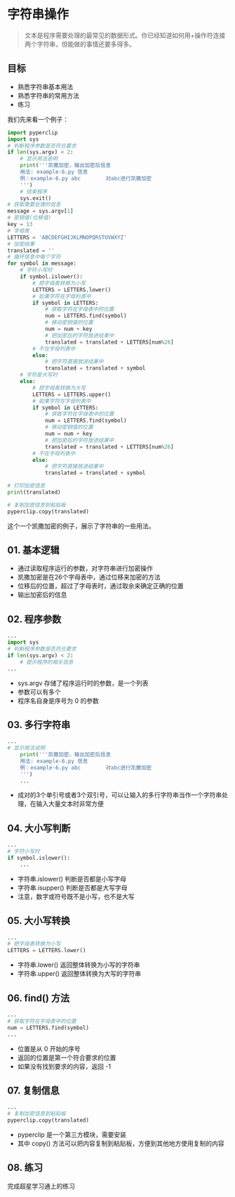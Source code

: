 # 字符串操作

> 文本是程序需要处理的最常见的数据形式。你已经知道如何用+操作符连接两个字符串，但能做的事情还要多得多。

## 目标

* 熟悉字符串基本用法
* 熟悉字符串的常用方法
* 练习

我们先来看一个例子：

```python
import pyperclip
import sys
# 判断程序参数是否符合要求
if len(sys.argv) < 2:
    # 显示用法说明
    print('''凯撒加密，输出加密后信息
    用法: example-6.py 信息
    例：example-6.py abc        对abc进行凯撒加密
    ''')
    # 结束程序
    sys.exit()
# 获取需要处理的信息
message = sys.argv[1]
# 密钥值(位移值)
key = 13
# 字母表
LETTERS = 'ABCDEFGHIJKLMNOPQRSTUVWXYZ'
# 加密结果
translated = ''
# 循环信息中每个字符
for symbol in message:
    # 字符小写时
    if symbol.islower():
        # 把字母表转换为小写
        LETTERS = LETTERS.lower()
        # 如果字符在字母列表中
        if symbol in LETTERS:
            # 获取字符在字母表中的位置
            num = LETTERS.find(symbol)
            # 移动密钥值的位置
            num = num + key
            # 把加密后的字符放进结果中
            translated = translated + LETTERS[num%26]
        # 不在字母列表中
        else:
            # 把字符直接放进结果中
            translated = translated + symbol
    # 字符是大写时
    else:
        # 把字母表转换为大写
        LETTERS = LETTERS.upper()
        # 如果字符在字母列表中
        if symbol in LETTERS:
            # 获取字符在字母表中的位置
            num = LETTERS.find(symbol)
            # 移动密钥值的位置
            num = num + key
            # 把加密后的字符放进结果中
            translated = translated + LETTERS[num%26]
        # 不在字母列表中
        else:
            # 把字符直接放进结果中
            translated = translated + symbol

# 打印加密信息
print(translated)

# 复制加密信息到粘贴板
pyperclip.copy(translated)
```
这个一个凯撒加密的例子，展示了字符串的一些用法。

## 01. 基本逻辑

- 通过读取程序运行的参数，对字符串进行加密操作
- 凯撒加密是在26个字母表中，通过位移来加密的方法
- 位移后的位置，超过了字母表时，通过取余来确定正确的位置
- 输出加密后的信息

## 02. 程序参数
```python
...
import sys
# 判断程序参数是否符合要求
if len(sys.argv) < 2:
    # 提示程序的相关信息
...
```
- sys.argv 存储了程序运行时的参数，是一个列表
- 参数可以有多个
- 程序名自身是序号为 0 的参数

## 03. 多行字符串
```python
...
# 显示用法说明
    print('''凯撒加密，输出加密后信息
    用法: example-6.py 信息
    例：example-6.py abc        对abc进行凯撒加密
    ''')
    ...
```
- 成对的3个单引号或者3个双引号，可以让输入的多行字符串当作一个字符串处理，在输入大量文本时非常方便

## 04. 大小写判断
```python
...
# 字符小写时
if symbol.islower():
    ...
```
- 字符串.islower() 判断是否都是小写字母
- 字符串.isupper() 判断是否都是大写字母
- 注意，数字或符号既不是小写，也不是大写

## 05. 大小写转换
```python
...
# 把字母表转换为小写
LETTERS = LETTERS.lower()
```
- 字符串.lower() 返回整体转换为小写的字符串
- 字符串.upper() 返回整体转换为大写的字符串

## 06. find() 方法
```python
...
# 获取字符在字母表中的位置
num = LETTERS.find(symbol)
...
```
- 位置是从 0 开始的序号
- 返回的位置是第一个符合要求的位置
- 如果没有找到要求的内容，返回 -1

## 07. 复制信息
```python
...
# 复制加密信息到粘贴板
pyperclip.copy(translated)
```
- pyperclip 是一个第三方模块，需要安装
- 其中 copy() 方法可以把内容复制到粘贴板，方便到其他地方使用复制的内容


## 08. 练习

完成超星学习通上的练习
